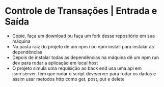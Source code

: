 <h1>Controle de Transações | Entrada e Saída</h1>

<ul>
<li>Copie, faça um download ou faça um fork desse repositório em sua máquina</li>
<li>Na pasta raiz do projeto de um npm i ou npm install para instalar as dependências</li>
<li>Depois de instalar todas as dependências na máquina dê um npm run dev para rodar a aplicação em local host</li>
<li>O projeto simula uma requisição ao back end usa uma api em json.server. tem que rodar o script dev:server para rodar os dados e assim usar metodos http como get, post, put e delete </li>
</ul>
